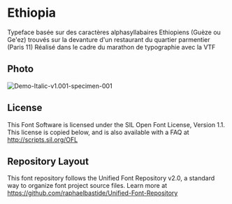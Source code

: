 # Ethiopia

Typeface basée sur des caractères alphasyllabaires Ethiopiens (Guèze ou Ge'ez) trouvés sur la devanture d'un restaurant du quartier parmentier (Paris 11) Réalisé dans le cadre du marathon de typographie avec la VTF

## Photo

![Demo-Italic-v1.001-specimen-001](https://github.com/KevoM/Ethiopia/master/documentation/images/SDC18043.JPG)

## License

This Font Software is licensed under the SIL Open Font License, Version 1.1. 
This license is copied below, and is also available with a FAQ at 
http://scripts.sil.org/OFL

## Repository Layout

This font repository follows the Unified Font Repository v2.0, 
a standard way to organize font project source files. Learn more at 
https://github.com/raphaelbastide/Unified-Font-Repository

